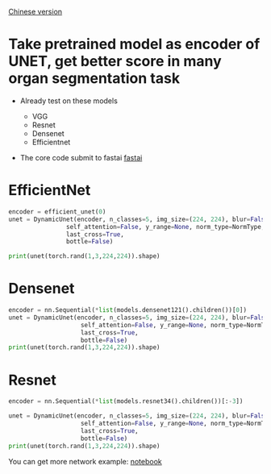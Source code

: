 [Chinese version](https://github.com/Flyfoxs/dynamic_unet/blob/master/readme.md)
# Take pretrained model as encoder of UNET, get better score in many organ segmentation task
-  Already test on these models 
    - VGG
    - Resnet
    - Densenet
    - Efficientnet
    
-  The core code submit to fastai [fastai](https://github.com/fastai/fastai)

# EfficientNet
```python
encoder = efficient_unet(0)
unet = DynamicUnet(encoder, n_classes=5, img_size=(224, 224), blur=False, blur_final=False,
                self_attention=False, y_range=None, norm_type=NormType,
                last_cross=True,
                bottle=False)

print(unet(torch.rand(1,3,224,224)).shape)
```

# Densenet
```python
encoder = nn.Sequential(*list(models.densenet121().children())[0])
unet = DynamicUnet(encoder, n_classes=5, img_size=(224, 224), blur=False, blur_final=False,
                    self_attention=False, y_range=None, norm_type=NormType,
                    last_cross=True,
                    bottle=False)
print(unet(torch.rand(1,3,224,224)).shape)
```

# Resnet
```python
encoder = nn.Sequential(*list(models.resnet34().children())[:-3])

unet = DynamicUnet(encoder, n_classes=5, img_size=(224, 224), blur=False, blur_final=False,
                    self_attention=False, y_range=None, norm_type=NormType,
                    last_cross=True,
                    bottle=False)
print(unet(torch.rand(1,3,224,224)).shape)
```

You can get more network example: [notebook](https://github.com/Flyfoxs/dynamic_unet/blob/master/notebook/different_network.ipynb)  
